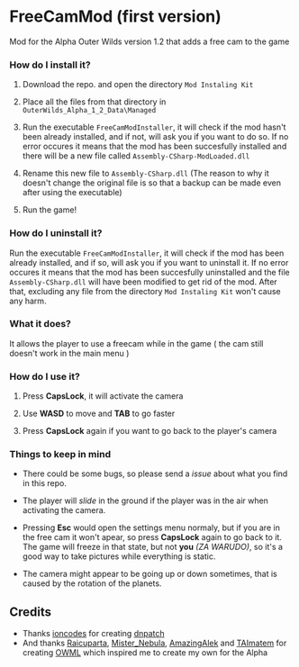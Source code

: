 # FreeCamMod (first version) 
Mod for the Alpha Outer Wilds version 1.2 that adds a free cam to the game

### How do I install it?

1. Download the repo. and open the directory `Mod Instaling Kit`

2. Place all the files from that directory in `OuterWilds_Alpha_1_2_Data\Managed`

3. Run the executable `FreeCamModInstaller`, it will check if the mod hasn't been already installed, and if not, will ask you if you want to do so. If no error occures it means that the mod has been succesfully installed and there will be a new file called `Assembly-CSharp-ModLoaded.dll`

4. Rename this new file to `Assembly-CSharp.dll` (The reason to why it doesn't change the original file is so that a backup can be made even after using the executable)

5. Run the game! 

### How do I uninstall it?

Run the executable `FreeCamModInstaller`, it will check if the mod has been already installed, and if so, will ask you if you want to uninstall it. If no error occures it means that the mod has been succesfully uninstalled and the file `Assembly-CSharp.dll` will have been modified to get rid of the mod. After that, excluding any file from the directory `Mod Instaling Kit` won't cause any harm.

### What it does?

It allows the player to use a freecam while in the game ( the cam still doesn't work in the main menu )

### How do I use it?

1. Press **CapsLock**, it will activate the camera

2. Use **WASD** to move and **TAB** to go faster

3. Press **CapsLock** again if you want to go back to the player's camera

### Things to keep in mind

- There could be some bugs, so please send a *issue* about what you find in this repo.

- The player will *slide* in the ground if the player was in the air when activating the camera. 

- Pressing **Esc** would open the settings menu normaly, but if you are in the free cam it won't apear, so press **CapsLock** again to go back to it. The game will freeze in that state, but not **you** *(ZA WARUDO)*, so it's a good way to take pictures while everything is static.

- The camera might appear to be going up or down sometimes, that is caused by the rotation of the planets.
  
 ## Credits
  - Thanks [ioncodes](https://github.com/ioncodes) for creating [dnpatch](https://github.com/ioncodes/dnpatch)
  - And thanks [Raicuparta](https://github.com/Raicuparta), [Mister_Nebula](https://github.com/misternebula), [AmazingAlek](https://github.com/amazingalek) and [TAImatem](https://github.com/TAImatem) for creating [OWML](https://github.com/amazingalek/owml) which inspired me to create my own for the Alpha 
  
  

